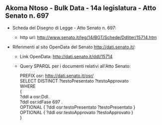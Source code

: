 ## Akoma Ntoso - Bulk Data - 14a legislatura - Atto Senato n. 697 ##

* Scheda del Disegno di Legge - Atto Senato n. 697:
	* http url: http://www.senato.it/leg/14/BGT/Schede/Ddliter/15714.htm

* Riferimenti al sito OpenData del Senato http://dati.senato.it/:
	* Link OpenData: http://dati.senato.it/ddl/15714
	* Query SPARQL per i documenti relativi all'Atto Senato:

        PREFIX osr: <http://dati.senato.it/osr/>  
		SELECT DISTINCT ?testoPresentato ?testoApprovato  
		WHERE  
		{  
		    ?ddl a osr:Ddl.  
		    ?ddl osr:idFase 697 .  
		    OPTIONAL { ?ddl osr:testoPresentato ?testoPresentato }  
		    OPTIONAL { ?ddl osr:testoApprovato ?testoApprovato }  
		}
		